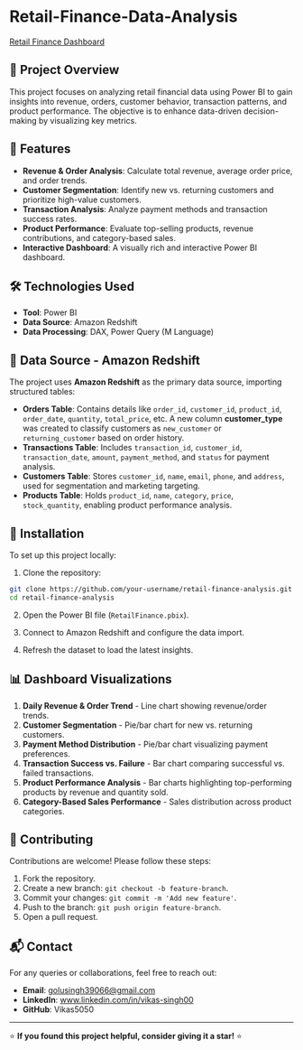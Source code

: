 # Retail-Finance-Data-Analysis

[Retail Finance Dashboard](https://drive.google.com/file/d/1vLs_wglvYBHCsLiyxRJw1uJ4BzhP2O8f/view?usp=drive_link)

## 📌 Project Overview
This project focuses on analyzing retail financial data using Power BI to gain insights into revenue, orders, customer behavior, transaction patterns, and product performance. The objective is to enhance data-driven decision-making by visualizing key metrics.

## 🚀 Features
- **Revenue & Order Analysis**: Calculate total revenue, average order price, and order trends.
- **Customer Segmentation**: Identify new vs. returning customers and prioritize high-value customers.
- **Transaction Analysis**: Analyze payment methods and transaction success rates.
- **Product Performance**: Evaluate top-selling products, revenue contributions, and category-based sales.
- **Interactive Dashboard**: A visually rich and interactive Power BI dashboard.

## 🛠️ Technologies Used
- **Tool**: Power BI
- **Data Source**: Amazon Redshift
- **Data Processing**: DAX, Power Query (M Language)

## 📂 Data Source - Amazon Redshift
The project uses **Amazon Redshift** as the primary data source, importing structured tables:
- **Orders Table**: Contains details like `order_id`, `customer_id`, `product_id`, `order_date`, `quantity`, `total_price`, etc. A new column **customer_type** was created to classify customers as `new_customer` or `returning_customer` based on order history.
- **Transactions Table**: Includes `transaction_id`, `customer_id`, `transaction_date`, `amount`, `payment_method`, and `status` for payment analysis.
- **Customers Table**: Stores `customer_id`, `name`, `email`, `phone`, and `address`, used for segmentation and marketing targeting.
- **Products Table**: Holds `product_id`, `name`, `category`, `price`, `stock_quantity`, enabling product performance analysis.

## 🎯 Installation
To set up this project locally:

1. Clone the repository:
```bash
git clone https://github.com/your-username/retail-finance-analysis.git
cd retail-finance-analysis
```

2. Open the Power BI file (`RetailFinance.pbix`).

3. Connect to Amazon Redshift and configure the data import.

4. Refresh the dataset to load the latest insights.

## 📊 Dashboard Visualizations
1. **Daily Revenue & Order Trend** - Line chart showing revenue/order trends.
2. **Customer Segmentation** - Pie/bar chart for new vs. returning customers.
3. **Payment Method Distribution** - Pie/bar chart visualizing payment preferences.
4. **Transaction Success vs. Failure** - Bar chart comparing successful vs. failed transactions.
5. **Product Performance Analysis** - Bar charts highlighting top-performing products by revenue and quantity sold.
6. **Category-Based Sales Performance** - Sales distribution across product categories.

## 📝 Contributing
Contributions are welcome! Please follow these steps:
1. Fork the repository.
2. Create a new branch: `git checkout -b feature-branch`.
3. Commit your changes: `git commit -m 'Add new feature'`.
4. Push to the branch: `git push origin feature-branch`.
5. Open a pull request.


## 📬 Contact
For any queries or collaborations, feel free to reach out:
- **Email**: golusingh39066@gmail.com
- **LinkedIn**: www.linkedin.com/in/vikas-singh00
- **GitHub**: Vikas5050

---

⭐ **If you found this project helpful, consider giving it a star!** ⭐
